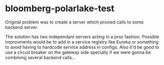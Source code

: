 # bloomberg-polarlake-test

Original problem was to create a server which proxied calls to some backend server.

The solution has two independant servers acting in a prox fashion. Possible improvments would be to add in a service registry like Eureka or something to avoid having to hardcode service address in configs. Also it'd be good to use a circuit breaker on the gateway side specially if we were gonna be combining several backend calls...
